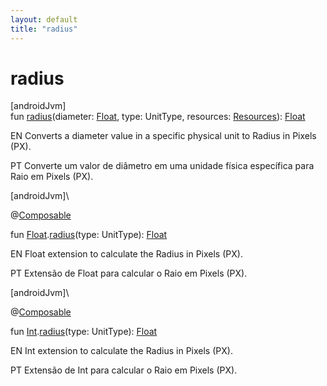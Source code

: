 ```yaml
---
layout: default
title: "radius"
---
```


# radius

[androidJvm]\
fun [radius](radius.md)(diameter: [Float](https://kotlinlang.org/api/core/kotlin-stdlib/kotlin/-float/index.html), type: UnitType, resources: [Resources](https://developer.android.com/reference/kotlin/android/content/res/Resources.html)): [Float](https://kotlinlang.org/api/core/kotlin-stdlib/kotlin/-float/index.html)

EN Converts a diameter value in a specific physical unit to Radius in Pixels (PX).

PT Converte um valor de diâmetro em uma unidade física específica para Raio em Pixels (PX).

[androidJvm]\

@[Composable](https://developer.android.com/reference/kotlin/androidx/compose/runtime/Composable.html)

fun [Float](https://kotlinlang.org/api/core/kotlin-stdlib/kotlin/-float/index.html).[radius](radius.md)(type: UnitType): [Float](https://kotlinlang.org/api/core/kotlin-stdlib/kotlin/-float/index.html)

EN Float extension to calculate the Radius in Pixels (PX).

PT Extensão de Float para calcular o Raio em Pixels (PX).

[androidJvm]\

@[Composable](https://developer.android.com/reference/kotlin/androidx/compose/runtime/Composable.html)

fun [Int](https://kotlinlang.org/api/core/kotlin-stdlib/kotlin/-int/index.html).[radius](radius.md)(type: UnitType): [Float](https://kotlinlang.org/api/core/kotlin-stdlib/kotlin/-float/index.html)

EN Int extension to calculate the Radius in Pixels (PX).

PT Extensão de Int para calcular o Raio em Pixels (PX).